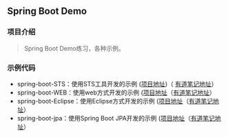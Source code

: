 ## Spring Boot Demo

### 项目介绍
> Spring Boot Demo练习，各种示例。


### 示例代码

- spring-boot-STS：使用STS工具开发的示例 
([项目地址](https://github.com/guoxiaochuang/spring-boot-demo/tree/master/spring-boot-demo-STS))（
[有道笔记地址](http://note.youdao.com/noteshare?id=64035e6e1c9ba7e82b359c0f7b5e270d)）
- spring-boot-WEB：使用web方式开发的示例
([项目地址](https://github.com/guoxiaochuang/spring-boot-demo/tree/master/spring-boot-demo-WEB)（[有道笔记地址](http://note.youdao.com/noteshare?id=0c568f77ff4e3a096ade6f16f2188413)）
- spring-boot-Eclipse：使用Eclipse方式开发的示例
([项目地址](https://github.com/guoxiaochuang/spring-boot-demo/tree/master/spring-boot-demo-Eclipse)（[有道笔记地址](http://note.youdao.com/noteshare?id=b59b071dd6b45306e12ac3c490dab5e3)）
- spring-boot-jpa：使用Spring Boot JPA开发的示例
([项目地址](https://github.com/guoxiaochuang/spring-boot-demo/tree/master/spring-boot-demo-jpa)（[有道笔记地址](http://note.youdao.com/noteshare?id=c575cb27b0b81abf1476c5281a641154)）
